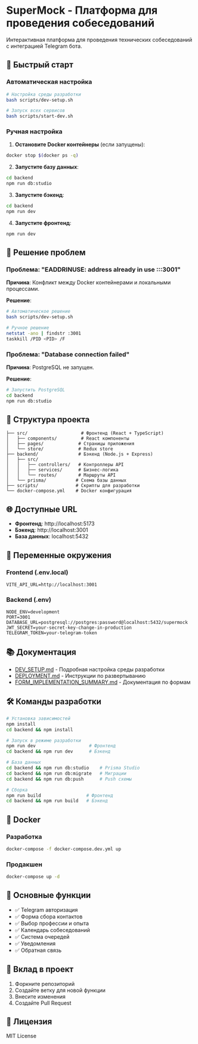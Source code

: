 # SuperMock - Платформа для проведения собеседований

Интерактивная платформа для проведения технических собеседований с интеграцией Telegram бота.

## 🚀 Быстрый старт

### Автоматическая настройка

```bash
# Настройка среды разработки
bash scripts/dev-setup.sh

# Запуск всех сервисов
bash scripts/start-dev.sh
```

### Ручная настройка

1. **Остановите Docker контейнеры** (если запущены):

```bash
docker stop $(docker ps -q)
```

2. **Запустите базу данных**:

```bash
cd backend
npm run db:studio
```

3. **Запустите бэкенд**:

```bash
cd backend
npm run dev
```

4. **Запустите фронтенд**:

```bash
npm run dev
```

## 🔧 Решение проблем

### Проблема: "EADDRINUSE: address already in use :::3001"

**Причина**: Конфликт между Docker контейнерами и локальными процессами.

**Решение**:

```bash
# Автоматическое решение
bash scripts/dev-setup.sh

# Ручное решение
netstat -ano | findstr :3001
taskkill /PID <PID> /F
```

### Проблема: "Database connection failed"

**Причина**: PostgreSQL не запущен.

**Решение**:

```bash
# Запустить PostgreSQL
cd backend
npm run db:studio
```

## 📁 Структура проекта

```
├── src/                    # Фронтенд (React + TypeScript)
│   ├── components/         # React компоненты
│   ├── pages/             # Страницы приложения
│   └── store/             # Redux store
├── backend/               # Бэкенд (Node.js + Express)
│   ├── src/
│   │   ├── controllers/   # Контроллеры API
│   │   ├── services/      # Бизнес-логика
│   │   └── routes/        # Маршруты API
│   └── prisma/           # Схема базы данных
├── scripts/              # Скрипты для разработки
└── docker-compose.yml    # Docker конфигурация
```

## 🌐 Доступные URL

- **Фронтенд**: http://localhost:5173
- **Бэкенд**: http://localhost:3001
- **База данных**: localhost:5432

## 🔑 Переменные окружения

### Frontend (.env.local)

```env
VITE_API_URL=http://localhost:3001
```

### Backend (.env)

```env
NODE_ENV=development
PORT=3001
DATABASE_URL=postgresql://postgres:password@localhost:5432/supermock
JWT_SECRET=your-secret-key-change-in-production
TELEGRAM_TOKEN=your-telegram-token
```

## 📚 Документация

- [DEV_SETUP.md](./DEV_SETUP.md) - Подробная настройка среды разработки
- [DEPLOYMENT.md](./DEPLOYMENT.md) - Инструкции по развертыванию
- [FORM_IMPLEMENTATION_SUMMARY.md](./FORM_IMPLEMENTATION_SUMMARY.md) - Документация по формам

## 🛠️ Команды разработки

```bash
# Установка зависимостей
npm install
cd backend && npm install

# Запуск в режиме разработки
npm run dev                    # Фронтенд
cd backend && npm run dev      # Бэкенд

# База данных
cd backend && npm run db:studio    # Prisma Studio
cd backend && npm run db:migrate   # Миграции
cd backend && npm run db:push      # Push схемы

# Сборка
npm run build                 # Фронтенд
cd backend && npm run build   # Бэкенд
```

## 🐳 Docker

### Разработка

```bash
docker-compose -f docker-compose.dev.yml up
```

### Продакшен

```bash
docker-compose up -d
```

## 📝 Основные функции

- ✅ Telegram авторизация
- ✅ Форма сбора контактов
- ✅ Выбор профессии и опыта
- ✅ Календарь собеседований
- ✅ Система очередей
- ✅ Уведомления
- ✅ Обратная связь

## 🤝 Вклад в проект

1. Форкните репозиторий
2. Создайте ветку для новой функции
3. Внесите изменения
4. Создайте Pull Request

## 📄 Лицензия

MIT License

